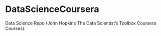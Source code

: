 # DataScienceCoursera
Data Science Repo (John Hopkins The Data Scientist’s Toolbox Coursera Courses).
